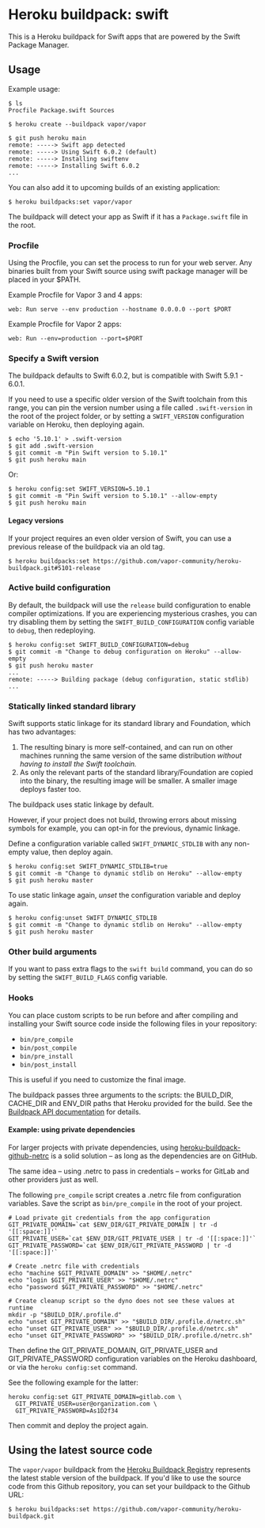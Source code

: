# Heroku buildpack: swift

This is a Heroku buildpack for Swift apps that are powered by the Swift Package Manager.

## Usage

Example usage:

```shell
$ ls
Procfile Package.swift Sources

$ heroku create --buildpack vapor/vapor

$ git push heroku main
remote: -----> Swift app detected
remote: -----> Using Swift 6.0.2 (default)
remote: -----> Installing swiftenv
remote: -----> Installing Swift 6.0.2
...
```

You can also add it to upcoming builds of an existing application:

```shell
$ heroku buildpacks:set vapor/vapor
```

The buildpack will detect your app as Swift if it has a `Package.swift` file in
the root.

### Procfile

Using the Procfile, you can set the process to run for your web server. Any
binaries built from your Swift source using swift package manager will
be placed in your $PATH.

Example Procfile for Vapor 3 and 4 apps:

```
web: Run serve --env production --hostname 0.0.0.0 --port $PORT
```

Example Procfile for Vapor 2 apps:

```
web: Run --env=production --port=$PORT
```

### Specify a Swift version

The buildpack defaults to Swift 6.0.2, but is compatible with Swift 5.9.1 - 6.0.1.

If you need to use a specific older version of the Swift toolchain from this range, you can pin the version number using a file called `.swift-version` in the root of the project folder, or by setting a `SWIFT_VERSION` configuration variable on Heroku, then deploying again. 

```shell
$ echo '5.10.1' > .swift-version
$ git add .swift-version
$ git commit -m "Pin Swift version to 5.10.1"
$ git push heroku main
```

Or:

```shell
$ heroku config:set SWIFT_VERSION=5.10.1
$ git commit -m "Pin Swift version to 5.10.1" --allow-empty
$ git push heroku main
```

#### Legacy versions

If your project requires an even older version of Swift, you can use a previous release of the buildpack via an old tag.

```shell
$ heroku buildpacks:set https://github.com/vapor-community/heroku-buildpack.git#5101-release
```

### Active build configuration

By default, the buildpack will use the `release` build configuration to enable compiler optimizations. If you are experiencing mysterious crashes, you can try disabling them by setting the `SWIFT_BUILD_CONFIGURATION` config variable to `debug`, then redeploying.

```shell
$ heroku config:set SWIFT_BUILD_CONFIGURATION=debug
$ git commit -m "Change to debug configuration on Heroku" --allow-empty
$ git push heroku master
...
remote: -----> Building package (debug configuration, static stdlib)
...
```

### Statically linked standard library

Swift supports static linkage for its standard library and Foundation, which has two advantages:

1. The resulting binary is more self-contained, and can run on other machines running the same version of the same distribution _without having to install the Swift toolchain._
1. As only the relevant parts of the standard library/Foundation are copied into the binary, the resulting image will be smaller. A smaller image deploys faster too.

The buildpack uses static linkage by default.

However, if your project does not build, throwing errors about missing symbols for example, you can opt-in for the previous, dynamic linkage.

Define a configuration variable called `SWIFT_DYNAMIC_STDLIB` with any non-empty value, then deploy again.

```shell
$ heroku config:set SWIFT_DYNAMIC_STDLIB=true
$ git commit -m "Change to dynamic stdlib on Heroku" --allow-empty
$ git push heroku master
```

To use static linkage again, _unset_ the configuration variable and deploy again.

```shell
$ heroku config:unset SWIFT_DYNAMIC_STDLIB
$ git commit -m "Change to dynamic stdlib on Heroku" --allow-empty
$ git push heroku master
```

### Other build arguments

If you want to pass extra flags to the `swift build` command, you can do so by setting the `SWIFT_BUILD_FLAGS` config variable.

### Hooks

You can place custom scripts to be run before and after compiling and installing your Swift
source code inside the following files in your repository:

- `bin/pre_compile`
- `bin/post_compile`
- `bin/pre_install`
- `bin/post_install`

This is useful if you need to customize the final image.

The buildpack passes three arguments to the scripts: the BUILD_DIR, CACHE_DIR and ENV_DIR paths that Heroku provided for the build. See the [Buildpack API documentation](https://devcenter.heroku.com/articles/buildpack-api) for details.

#### Example: using private dependencies

For larger projects with private dependencies, using [heroku-buildpack-github-netrc](https://elements.heroku.com/buildpacks/heroku/heroku-buildpack-github-netrc) is a solid solution – as long as the dependencies are on GitHub.

The same idea – using .netrc to pass in credentials – works for GitLab and other providers just as well.

The following `pre_compile` script creates a .netrc file from configuration variables.
Save the script as `bin/pre_compile` in the root of your project.

    # Load private git credentials from the app configuration
    GIT_PRIVATE_DOMAIN=`cat $ENV_DIR/GIT_PRIVATE_DOMAIN | tr -d '[[:space:]]'`
    GIT_PRIVATE_USER=`cat $ENV_DIR/GIT_PRIVATE_USER | tr -d '[[:space:]]'`
    GIT_PRIVATE_PASSWORD=`cat $ENV_DIR/GIT_PRIVATE_PASSWORD | tr -d '[[:space:]]'`
    
    # Create .netrc file with credentials
    echo "machine $GIT_PRIVATE_DOMAIN" >> "$HOME/.netrc"
    echo "login $GIT_PRIVATE_USER" >> "$HOME/.netrc"
    echo "password $GIT_PRIVATE_PASSWORD" >> "$HOME/.netrc"
    
    # Create cleanup script so the dyno does not see these values at runtime
    mkdir -p "$BUILD_DIR/.profile.d"
    echo "unset GIT_PRIVATE_DOMAIN" >> "$BUILD_DIR/.profile.d/netrc.sh"
    echo "unset GIT_PRIVATE_USER" >> "$BUILD_DIR/.profile.d/netrc.sh"
    echo "unset GIT_PRIVATE_PASSWORD" >> "$BUILD_DIR/.profile.d/netrc.sh"

Then define the GIT_PRIVATE_DOMAIN, GIT_PRIVATE_USER and GIT_PRIVATE_PASSWORD configuration variables on the Heroku dashboard,
or via the `heroku config:set` command.

See the following example for the latter:

    heroku config:set GIT_PRIVATE_DOMAIN=gitlab.com \
      GIT_PRIVATE_USER=user@organization.com \
      GIT_PRIVATE_PASSWORD=As1D2f34

Then commit and deploy the project again.

## Using the latest source code

The `vapor/vapor` buildpack from the [Heroku Buildpack Registry](https://devcenter.heroku.com/articles/buildpack-registry) represents the latest stable version of the buildpack. If you'd like to use the source code from this Github repository, you can set your buildpack to the Github URL:

```shell
$ heroku buildpacks:set https://github.com/vapor-community/heroku-buildpack.git
```
